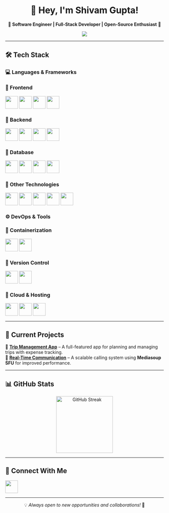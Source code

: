 <h1 align="center">👋 Hey, I'm Shivam Gupta!</h1>  
<p align="center">
🚀 <strong>Software Engineer | Full-Stack Developer | Open-Source Enthusiast</strong> 🚀  
</p>

<p align="center">
  <img src="https://readme-typing-svg.herokuapp.com?font=Fira+Code&size=22&duration=4000&pause=1000&color=36BCF7&width=600&lines=Passionate+about+Backend%2C+System+Design%2C+and+Real-Time+Apps!;Always+learning+and+exploring+new+technologies!;Building+scalable+and+efficient+applications!" />
</p>

---

## 🛠️ Tech Stack  

### 💻 Languages & Frameworks  
### 🔹 Frontend  
<p align="start">
  <img src="https://img.shields.io/badge/React-61DAFB?style=for-the-badge&logo=react&logoColor=black" height="40">
  <img src="https://img.shields.io/badge/Next.js-000000?style=for-the-badge&logo=nextdotjs&logoColor=white" height="40">
  <img src="https://img.shields.io/badge/Chakra%20UI-319795?style=for-the-badge&logo=chakraui&logoColor=white" height="40">
  <img src="https://img.shields.io/badge/Tailwind%20CSS-38B2AC?style=for-the-badge&logo=tailwindcss&logoColor=white" height="40">
</p>

### 🔹 Backend  
<p align="start">
  <img src="https://img.shields.io/badge/NestJS-E0234E?style=for-the-badge&logo=nestjs&logoColor=white" height="40">
  <img src="https://img.shields.io/badge/Node.js-339933?style=for-the-badge&logo=node.js&logoColor=white" height="40">
  <img src="https://img.shields.io/badge/Express.js-000000?style=for-the-badge&logo=express&logoColor=white" height="40">
  <img src="https://img.shields.io/badge/Flask-000000?style=for-the-badge&logo=flask&logoColor=white" height="40">
</p>

### 🔹 Database  
<p align="start">
  <img src="https://img.shields.io/badge/PostgreSQL-4169E1?style=for-the-badge&logo=postgresql&logoColor=white" height="40">
  <img src="https://img.shields.io/badge/MySQL-4479A1?style=for-the-badge&logo=mysql&logoColor=white" height="40">
  <img src="https://img.shields.io/badge/Sequelize-52B0E7?style=for-the-badge&logo=sequelize&logoColor=white" height="40">
  <img src="https://img.shields.io/badge/TypeORM-EF5B25?style=for-the-badge&logo=typeorm&logoColor=white" height="40">
</p>

### 🔹 Other Technologies  
<p align="start">
  <img src="https://img.shields.io/badge/WebRTC-333333?style=for-the-badge&logo=webrtc&logoColor=white" height="40">
  <img src="https://img.shields.io/badge/PeerJS-3178C6?style=for-the-badge&logo=peerjs&logoColor=white" height="40">
  <img src="https://img.shields.io/badge/Mediasoup-20232A?style=for-the-badge&logoColor=white" height="40">
  <img src="https://img.shields.io/badge/D3.js-F9A03C?style=for-the-badge&logo=d3.js&logoColor=white" height="40">
  <img src="https://img.shields.io/badge/Sockets-010101?style=for-the-badge&logoColor=white" height="40">
</p>

### ⚙️ DevOps & Tools  
### 🔹 Containerization  
<p align="start">
  <img src="https://img.shields.io/badge/Docker-2496ED?style=for-the-badge&logo=docker&logoColor=white" height="40">
  <img src="https://img.shields.io/badge/Docker%20Compose-2496ED?style=for-the-badge&logo=docker&logoColor=white" height="40">
</p>

### 🔹 Version Control  
<p align="start">
  <img src="https://img.shields.io/badge/Git-F05032?style=for-the-badge&logo=git&logoColor=white" height="40">
  <img src="https://img.shields.io/badge/GitHub-181717?style=for-the-badge&logo=github&logoColor=white" height="40">
</p>

### 🔹 Cloud & Hosting  
<p align="start">
  <img src="https://img.shields.io/badge/AWS-FF9900?style=for-the-badge&logo=amazonaws&logoColor=white" height="40">
  <img src="https://img.shields.io/badge/Firebase-FFCA28?style=for-the-badge&logo=firebase&logoColor=black" height="40">
  <img src="https://img.shields.io/badge/Vercel-000000?style=for-the-badge&logo=vercel&logoColor=white" height="40">
</p>

---

## 📌 Current Projects  
🚀 **[Trip Management App](#)** – A full-featured app for planning and managing trips with expense tracking.  
📡 **[Real-Time Communication](#)** – A scalable calling system using **Mediasoup SFU** for improved performance.  

---

## 📊 GitHub Stats  

<p align="center">
  <img src="https://github-readme-streak-stats.herokuapp.com/?user=shivamgupta1319&theme=tokyonight" alt="GitHub Streak" height="180px" />
</p>

---

## 🔗 Connect With Me  
<p align="start">
  <a href="https://www.linkedin.com/in/myselfshivam/" target="_blank">
    <img src="https://img.shields.io/badge/LinkedIn-0A66C2?style=for-the-badge&logo=linkedin&logoColor=white" height="40">
  </a>
</p>

---

<p align="center">
💡 <i>Always open to new opportunities and collaborations!</i> 🚀  
</p>
